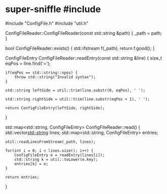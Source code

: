# super-sniffle #include <algorithm>
#include "ConfigFile.h"
#include "util.h"


ConfigFileReader::ConfigFileReader(const std::string &path)
{
    _path = path;
}

bool ConfigFileReader::exists()
{
    std::ifstream f(_path);
    return f.good();
}

ConfigFileEntry ConfigFileReader::readEntry(const std::string &line)
{
     size_t eqPos = line.find('=');

    if(eqPos == std::string::npos) {
        throw std::string("Invalid syntax");
    }

    std::string leftSide = util::trim(line.substr(0, eqPos), ' ');

    std::string rightSide = util::trim(line.substr(eqPos + 1), ' ');

    return ConfigFileEntry(leftSide, rightSide);
}

std::map<std::string, ConfigFileEntry> ConfigFileReader::read()
{
    std::vector<std::string> lines;
    std::map<std::string, ConfigFileEntry> entries;

    util::readLinesFromStream(_path, lines);

    for(int i = 0; i < lines.size(); i++) {
        ConfigFileEntry e = readEntry(lines[i]);
        std::string k = util::toLower(e.key);
        entries[k] = e;
    }

    return entries;
}
